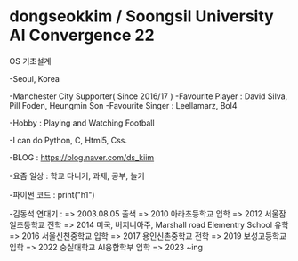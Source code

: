 # dongseokkim / Soongsil University AI Convergence 22
OS 기초설계

-Seoul, Korea

-Manchester City Supporter( Since 2016/17 )
-Favourite Player : David Silva, Pill Foden, Heungmin Son 
-Favourite Singer : Leellamarz, Bol4

-Hobby : Playing and Watching Football

-I can do Python, C, Html5, Css.

-BLOG : https://blog.naver.com/ds_kiim

-요즘 일상 : 학교 다니기, 과제, 공부, 놀기

-파이썬 코드 : print("h1")

-김동석 연대기 : 
=> 2003.08.05 출색
=> 2010 아라초등학교 입학
=> 2012 서울잠일초등학교 전학
=> 2014 미국, 버지니아주, Marshall road Elementry School 유학
=> 2016 서울신천중학교 입학
=> 2017 용인신촌중학교 전학
=> 2019 보성고등학교 입학
=> 2022 숭실대학교 AI융합학부 입학
=> 2023 ~ing
